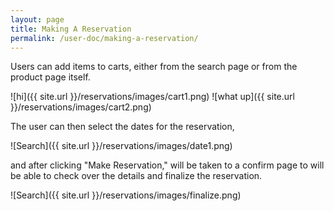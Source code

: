 ```yaml
---
layout: page
title: Making A Reservation
permalink: /user-doc/making-a-reservation/
---
```


Users can add items to carts, either from the search page or from the product page itself.

![hi]({{ site.url }}/reservations/images/cart1.png)
![what up]({{ site.url }}/reservations/images/cart2.png)

The user can then select the dates for the reservation,

![Search]({{ site.url }}/reservations/images/date1.png)

and after clicking "Make Reservation," will be taken to a confirm page to will be able to check over the details and finalize the reservation.

![Search]({{ site.url }}/reservations/images/finalize.png)
